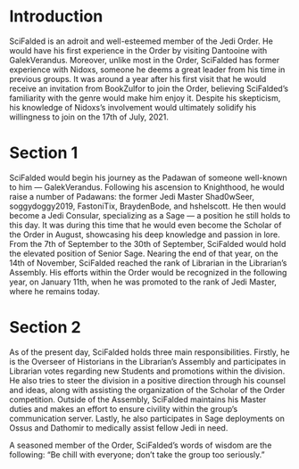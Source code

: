 # Introduction

SciFalded is an adroit and well-esteemed member of the Jedi Order.
He would have his first experience in the Order by visiting Dantooine with GalekVerandus.
Moreover, unlike most in the Order, SciFalded has former experience with Nidoxs, someone he deems a great leader from his time in previous groups.
It was around a year after his first visit that he would receive an invitation from BookZulfor to join the Order, believing SciFalded’s familiarity with the genre would make him enjoy it.
Despite his skepticism, his knowledge of Nidoxs’s involvement would ultimately solidify his willingness to join on the 17th of July, 2021.

# Section 1

SciFalded would begin his journey as the Padawan of someone well-known to him — GalekVerandus.
Following his ascension to Knighthood, he would raise a number of Padawans: the former Jedi Master Shad0wSeer, soggydoggy2019, FastoniTix, BraydenBode, and hshelscott.
He then would become a Jedi Consular, specializing as a Sage — a position he still holds to this day.
It was during this time that he would even become the Scholar of the Order in August, showcasing his deep knowledge and passion in lore.
From the 7th of September to the 30th of September, SciFalded would hold the elevated position of Senior Sage.
Nearing the end of that year, on the 14th of November, SciFalded reached the rank of Librarian in the Librarian’s Assembly.
His efforts within the Order would be recognized in the following year, on January 11th, when he was promoted to the rank of Jedi Master, where he remains today.

# Section 2

As of the present day, SciFalded holds three main responsibilities.
Firstly, he is the Overseer of Historians in the Librarian’s Assembly and participates in Librarian votes regarding new Students and promotions within the division.
He also tries to steer the division in a positive direction through his counsel and ideas, along with assisting the organization of the Scholar of the Order competition.
Outside of the Assembly, SciFalded maintains his Master duties and makes an effort to ensure civility within the group’s communication server.
Lastly, he also participates in Sage deployments on Ossus and Dathomir to medically assist fellow Jedi in need.

A seasoned member of the Order, SciFalded’s words of wisdom are the following:
“Be chill with everyone; don’t take the group too seriously.”
